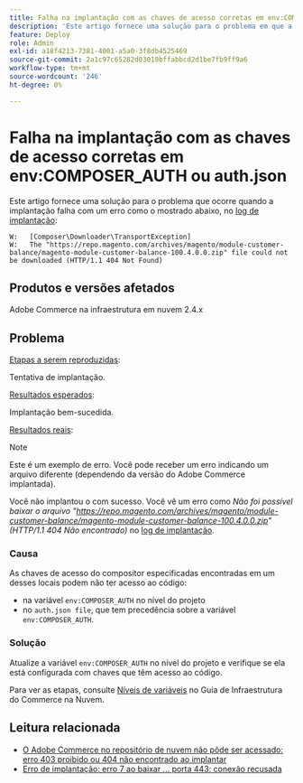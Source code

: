 ```yaml
---
title: Falha na implantação com as chaves de acesso corretas em env:COMPOSER_AUTH ou auth.json
description: 'Este artigo fornece uma solução para o problema em que a implantação falha com o seguinte erro: "The https://repo.magento.com/archives/magento/module-customer-balance/magento-module-customer-balance-100.4.0.0.zip file could not be downloaded (HTTP/1.1 404 Not Found)".'
feature: Deploy
role: Admin
exl-id: a18f4213-7381-4001-a5a0-3f8db4525469
source-git-commit: 2a1c97c65282d03010bffabbcd2d1be7fb9ff9a6
workflow-type: tm+mt
source-wordcount: '246'
ht-degree: 0%

---
```


# Falha na implantação com as chaves de acesso corretas em env:COMPOSER_AUTH ou auth.json

Este artigo fornece uma solução para o problema que ocorre quando a implantação falha com um erro como o mostrado abaixo, no [log de implantação](https://experienceleague.adobe.com/en/docs/commerce-cloud-service/user-guide/develop/test/log-locations#deploy-log):

```
W:   [Composer\Downloader\TransportException]
W:   The "https://repo.magento.com/archives/magento/module-customer-balance/magento-module-customer-balance-100.4.0.0.zip" file could not be downloaded (HTTP/1.1 404 Not Found)
```

## Produtos e versões afetados

Adobe Commerce na infraestrutura em nuvem 2.4.x

## Problema

<u>Etapas a serem reproduzidas</u>:

Tentativa de implantação.

<u>Resultados esperados</u>:

Implantação bem-sucedida.

<u>Resultados reais</u>:

>[!NOTE]
>
>Este é um exemplo de erro. Você pode receber um erro indicando um arquivo diferente (dependendo da versão do Adobe Commerce implantada).

Você não implantou o com sucesso. Você vê um erro como *Não foi possível baixar o arquivo &quot;https://repo.magento.com/archives/magento/module-customer-balance/magento-module-customer-balance-100.4.0.0.zip&quot; (HTTP/1.1 404 Não encontrado)* no [log de implantação](https://experienceleague.adobe.com/en/docs/commerce-cloud-service/user-guide/develop/test/log-locations#deploy-log).

### Causa

As chaves de acesso do compositor especificadas encontradas em um desses locais podem não ter acesso ao código:

* na variável `env:COMPOSER_AUTH` no nível do projeto
* no `auth.json file`, que tem precedência sobre a variável `env:COMPOSER_AUTH`.

### Solução

Atualize a variável `env:COMPOSER_AUTH` no nível do projeto e verifique se ela está configurada com chaves que têm acesso ao código.

Para ver as etapas, consulte [Níveis de variáveis](https://experienceleague.adobe.com/en/docs/commerce-cloud-service/user-guide/configure/env/variable-levels) no Guia de Infraestrutura do Commerce na Nuvem.

## Leitura relacionada

* [O Adobe Commerce no repositório de nuvem não pôde ser acessado: erro 403 proibido ou 404 não encontrado ao implantar](/docs/commerce-knowledge-base/kb/troubleshooting/deployment/magento-commerce-cloud-repo-could-not-be-accessed-403-forbidden-or-404-not-found-error-when-deploying.html)
* [Erro de implantação: erro 7 ao baixar ... porta 443: conexão recusada](/help/troubleshooting/deployment/deployment-error-downloading-connection-refused-adobe-commerce.md)
